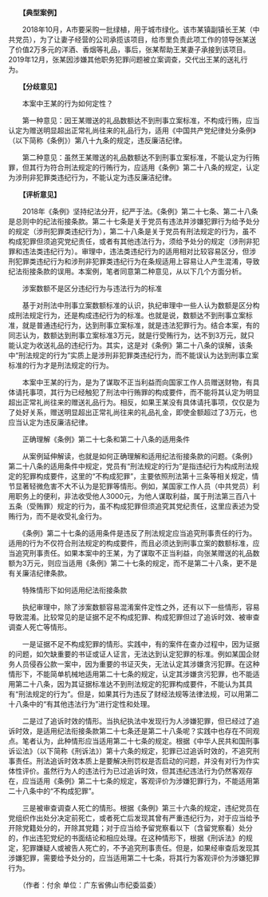 　　**【典型案例】**

　　2018年10月，A市要采购一批绿植，用于城市绿化。该市某镇副镇长王某（中共党员），为了让妻子经营的公司承揽该项目，给市里负责此项工作的领导张某送了价值2万多元的洋酒、香烟等礼品，事后，张某帮助王某妻子承接到该项目。2019年12月，张某因涉嫌其他职务犯罪问题被立案调查，交代出王某的送礼行为。

　　**【分歧意见】**

　　本案中王某的行为如何定性？

　　第一种意见：因王某赠送的礼品数额达不到刑事立案标准，不构成行贿，应当认定为赠送明显超出正常礼尚往来的礼品行为，适用《中国共产党纪律处分条例》（以下简称《条例》）第八十九条的规定，违反廉洁纪律。

　　第二种意见：虽然王某赠送的礼品数额达不到刑事立案标准，不能认定为行贿罪，但其行为符合刑法规定的行贿行为，应适用《条例》第二十八条的规定，认定为涉刑非犯罪类违纪行为，不能认定为违反廉洁纪律。

　　**【评析意见】**

　　2018年《条例》坚持纪法分开，纪严于法。《条例》第二十七条、第二十八条是总则中的纪法衔接条款。第二十七条是关于党员有违法并涉嫌犯罪行为给予处分的规定（涉刑犯罪类违纪行为），第二十八条是关于党员有刑法规定的行为，虽不构成犯罪但须追究党纪责任，或者有其他违法行为，须给予处分的规定（涉刑非犯罪和违法类违纪行为）。审理中，违法类违纪行为的适用相对比较容易区分，但涉刑犯罪类违纪行为和涉刑非犯罪类违纪行为在条规适用上容易让人产生混淆，导致纪法衔接条款的误用。本案例，笔者同意第二种意见，从以下几个方面分析。

　　涉案数额不是区分违纪行为与违法行为的标准

　　基于对刑法中刑事立案数额标准的认识，执纪审理中一些人认为数额是区分构成刑法规定行为，还是构成违纪行为的标准。也就是说，数额达不到刑事立案标准，就是普通违纪行为，达到刑事立案标准，就是违法犯罪行为。结合本案，有的同志认为，数额达到刑事立案标准3万元，就是行受贿行为，达不到3万元，就只能认定为收送礼品的违纪行为。其实，这是对《条例》第二十八条的误解，该条中“刑法规定的行为”实质上是涉刑非犯罪类违纪行为，而不能误认为达到刑事立案标准的行为才是刑法规定的行为。

　　本案中王某的行为，是为了谋取不正当利益而向国家工作人员赠送财物，有具体请托事项，其行为已经触犯了刑法中行贿罪的构成要件，而不能将其认定为明显超出正常礼尚往来的赠送礼品行为。相反，如果王某没有具体请托事项，仅仅是为了处好关系，赠送明显超出正常礼尚往来的礼品礼金，即使金额超过了3万元，也应当认定为违反廉洁纪律。

　　正确理解《条例》第二十七条和第二十八条的适用条件

　　从案例延伸解读，也就是如何正确理解和适用纪法衔接条款的问题。《条例》第二十八条的适用条件中规定，党员有“刑法规定的行为”是指违纪行为构成刑法规定的犯罪构成要件，这里的“不构成犯罪”，主要依照刑法第十三条等相关规定，情节显著轻微危害不大不认为是犯罪等情形。例如，某国家工作人员（中共党员）利用职务上的便利，非法收受他人3000元，为他人谋取利益，属于刑法第三百八十五条（受贿罪）规定的行为，虽不构成犯罪但须追究其党纪责任，这里应表述为受贿行为，而不是收受礼金行为。

　　《条例》第二十七条的适用条件是违反了刑法规定应当追究刑事责任的行为。适用的行为不仅符合刑法规定的构成要件，而且必须达到刑事立案的数额标准，应当追究刑事责任。如果本案中的王某，为了谋取不正当利益，向张某赠送的礼品数额为3万元，则应当适用《条例》第二十七条的规定，而不是第二十八条，更不是有关廉洁纪律条款。

　　特殊情形下如何适用纪法衔接条款

　　执纪审理中，除了涉案数额容易混淆案件定性之外，还有以下一些情形，容易导致混淆。比较常见的是证据不足不构成犯罪、构成犯罪但过了追诉时效、被审查调查人死亡等情形。

　　一是证据不足不构成犯罪的情形。实践中，有的案件在查办过程中，因为证据的问题，如欠缺重要的书证或证人证言，无法达到认定犯罪的标准。例如某国企财务人员侵吞公款一案中，因为重要的书证灭失，无法认定其涉嫌贪污犯罪。在这种情形下，不能简单机械地适用第二十七条的规定，认定其涉嫌贪污犯罪，也不能适用第二十八条，因为其证据标准达不到刑法规定的犯罪构成要件，不能认为其具有“刑法规定的行为”。但是，如果其行为违反了财经法规等法律法规，可以用第二十八条中的“有其他违法行为”进行定性和处理。

　　二是过了追诉时效的情形。当执纪执法中发现行为人涉嫌犯罪，但已经过了追诉时效，是适用纪法衔接条款第二十七条还是第二十八条呢？实践中也存在不同观点。笔者认为，此种情形应当适用第二十七条的规定。根据《中华人民共和国刑事诉讼法》（以下简称《刑诉法》）第十六条的规定，犯罪已过追诉时效的，不追究刑事责任。刑法追诉时效本质上是要解决刑罚权是否启动的问题，并没有对行为作实体性评价。虽然行为人的违法行为已过追诉时效，但其违纪违法行为仍然客观存在，应当适用《条例》第二十七条的规定，客观评价为涉嫌犯罪行为，不能适用第二十八条中的“不构成犯罪”。

　　三是被审查调查人死亡的情形。根据《条例》第三十六条的规定，违纪党员在党组织作出处分决定前死亡，或者死亡后发现其曾有严重违纪行为，对于应当给予开除党籍处分的，开除其党籍；对于应当给予留党察看以下（含留党察看）处分的，作出违犯党纪的书面结论和相应处理。在这种情形下，根据《刑诉法》的规定，犯罪嫌疑人或被告人死亡的，不予追究刑事责任。但是，如果经审查后发现其涉嫌犯罪，需要给予处分的，应当适用第二十七条，将其行为客观评价为涉嫌犯罪行为。

　　（作者：付余 单位：广东省佛山市纪委监委）